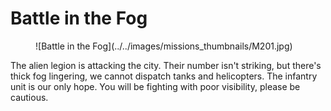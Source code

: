 # Battle in the Fog

<figure markdown>
  ![Battle in the Fog](../../images/missions_thumbnails/M201.jpg)
</figure>

The alien legion is attacking the city. Their number isn't striking, but there's thick fog lingering, we cannot dispatch tanks and helicopters.
The infantry unit is our only hope. You will be fighting with poor visibility, please be cautious.

